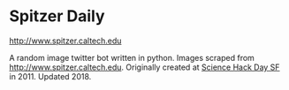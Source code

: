 # Spitzer Daily 

http://www.spitzer.caltech.edu

A random image twitter bot written in python. Images scraped from http://www.spitzer.caltech.edu. Originally created at [Science Hack Day SF](http://sf.sciencehackday.org/) in 2011. Updated 2018.
